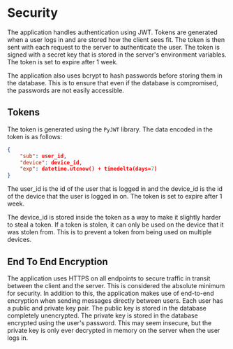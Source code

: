 # Security

The application handles authentication using JWT. Tokens are generated when a user logs in and are stored how the client 
sees fit. The token is then sent with each request to the server to authenticate the user. The token is signed with a
secret key that is stored in the server's environment variables. The token is set to expire after 1 week. 

The application also uses bcrypt to hash passwords before storing them in the database. This is to ensure that even if the
database is compromised, the passwords are not easily accessible.

## Tokens

The token is generated using the `PyJWT` library. The data encoded in the token is as follows:
```json
{
    "sub": user_id,
    "device": device_id,
    "exp": datetime.utcnow() + timedelta(days=7)
}
```

The user_id is the id of the user that is logged in and the device_id is the id of the device that the user is logged in
on. The token is set to expire after 1 week.

The device_id is stored inside the token as a way to make it slightly harder to steal a token. If a token is stolen, it
can only be used on the device that it was stolen from. This is to prevent a token from being used on multiple devices.

## End To End Encryption

The application uses HTTPS on all endpoints to secure traffic in transit between the client and the server. This is 
considered the absolute minimum for security. In addition to this, the application makes use of end-to-end encryption 
when sending messages directly between users. Each user has a public and private key pair. The public key is stored in
the database completely unencrypted. The private key is stored in the database encrypted using the user's password. 
This may seem insecure, but the private key is only ever decrypted in memory on the server when the user logs in.


